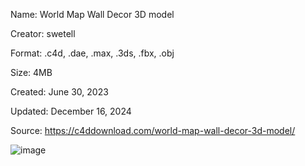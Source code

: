 Name: World Map Wall Decor 3D model

Creator: swetell

Format: .c4d, .dae, .max, .3ds, .fbx, .obj

Size: 4MB

Created: June 30, 2023

Updated:  December 16, 2024

Source: https://c4ddownload.com/world-map-wall-decor-3d-model/

![image](https://github.com/user-attachments/assets/b3477fba-1121-4d4a-9daa-77b6f38da598)
